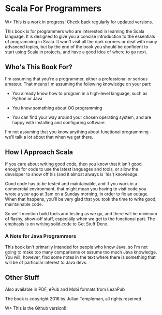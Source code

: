 # Scala For Programmers
W> This is a work in progress! Check back regularly for updated versions.

This book is for programmers who are interested in learning the Scala language. It is designed to give you a concise introduction to the essentials of programming in Scala. It won't visit all the dark corners or deal with many advanced topics, but by the end of the book you should be confident to start using Scala in projects, and have a good idea of where to go next.

## Who's This Book For?

I'm assuming that you're a programmer, either a professional or serious amateur. That means I'm assuming the following knowledge on your part:

   * You already know how to program in a high-level language, such as Python or Java

   * You know something about OO programming

   * You can find your way around your chosen operating system, and are happy with installing and configuring software

I'm not assuming that you know anything about functional programming - we'll talk a lot about that when we get there.

## How I Approach Scala

If you care about writing good code, then you know that it isn't good enough for code to use the latest languages and tools, or allow the developer to show off his (and it almost always is 'his') knowledge. 

Good code has to be tested and maintainable, and if you work in a commercial environment, that might mean you having to visit code you wrote a year ago at 3am on a Sunday morning, in order to fix an outage. When that happens, you'll be very glad that you took the time to write good, maintainable code.

So we'll mention build tools and testing as we go, and there will be minimum of flashy, show-off stuff, especially when we get to the functional part. The emphasis is on writing solid code to Get Stuff Done.

### A Note for Java Programmers

This book isn't primarily intended for people who know Java, so I'm not going to make too many comparisons or assume too much Java knowledge. You will, however, find some notes in the text where there is something that will be of particular interest to Java devs.

## Other Stuff

Also available in PDF, ePub and Mobi formats from LeanPub

The book is copyright 2016 by Julian Templeman, all rights reserved.

W> This is the Github version!!!